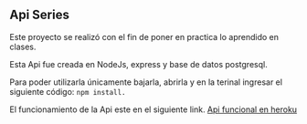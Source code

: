 ##  **Api Series**
Este proyecto se realizó con el fin de poner en practica lo aprendido en clases.

Esta Api fue creada en NodeJs, express y base de datos postgresql.

Para poder utilizarla únicamente bajarla, abrirla y en la terinal ingresar el siguiente código:
 `npm install.`
 
El funcionamiento de la Api este en el siguiente link.
[Api funcional en heroku](https://kingche-apifinal-series.herokuapp.com/serie "Api funcional en heroku")